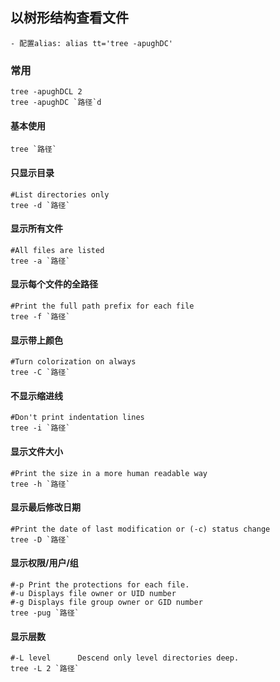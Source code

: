 ## 以树形结构查看文件
    - 配置alias: alias tt='tree -apughDC'
    
### 常用
    tree -apughDCL 2 
    tree -apughDC `路径`d

#### 基本使用
    tree `路径`

#### 只显示目录
    #List directories only
    tree -d `路径`

#### 显示所有文件
    #All files are listed
    tree -a `路径`

#### 显示每个文件的全路径
    #Print the full path prefix for each file
    tree -f `路径`

#### 显示带上颜色
    #Turn colorization on always
    tree -C `路径`

#### 不显示缩进线
    #Don't print indentation lines
    tree -i `路径`

#### 显示文件大小
    #Print the size in a more human readable way
    tree -h `路径`

#### 显示最后修改日期
    #Print the date of last modification or (-c) status change
    tree -D `路径`

#### 显示权限/用户/组
    #-p Print the protections for each file.
    #-u Displays file owner or UID number
    #-g Displays file group owner or GID number
    tree -pug `路径`

#### 显示层数

    #-L level      Descend only level directories deep.
    tree -L 2 `路径`